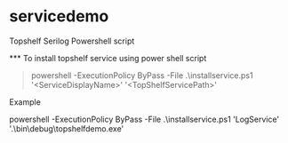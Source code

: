 # servicedemo
Topshelf Serilog Powershell script 

*** To install topshelf service using power shell script

> powershell -ExecutionPolicy ByPass -File .\installservice.ps1 '&lt;ServiceDisplayName>' '&lt;TopShelfServicePath>'

Example

powershell -ExecutionPolicy ByPass -File .\installservice.ps1 'LogService' '.\bin\debug\topshelfdemo.exe'

